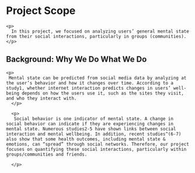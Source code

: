 <html lang="en">
  <head>
    <meta charset="utf-8">
    <meta http-equiv="X-UA-Compatible" content="IE=edge">
    <meta name="viewport" content="width=device-width, initial-scale=1">
  </head>  
  <body>
    <h1>Project Scope</h1>
    
    <p>
      In this project, we focused on analyzing users’ general mental state from their social interactions, particularly in groups (communities).
    </p>
    
  </body>
   <head>
    <meta charset="utf-8">
    <meta http-equiv="X-UA-Compatible" content="IE=edge">
    <meta name="viewport" content="width=device-width, initial-scale=1">
  </head>  
  <body>
    <h2>Background: Why We Do What We Do</h2>
    
    <p>
     Mental state can be predicted from social media data by analyzing at the user’s behavior and how it changes over time. According to a study1, whether internet interaction predicts changes in users’ well-being depends on how the users use it, such as the sites they visit, and who they interact with.
      </p>
      
      <p>
       Social behavior is one indicator of mental state. A change in social behavior can indicate if they are experiencing changes in mental state. Numerous studies2-5 have shown links between social interaction and mental wellbeing. In addition, recent studies^(6-7) also show that some health outcomes, including mental state & emotions, can “spread” through social networks. Therefore, our project focuses on quantifying these social interactions, particularly within groups/communities and friends.

      </p>
    
   </body>
</html>
